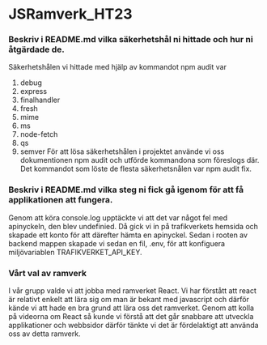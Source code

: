 # JSRamverk_HT23

### Beskriv i README.md vilka säkerhetshål ni hittade och hur ni åtgärdade de.

Säkerhetshålen vi hittade med hjälp av kommandot npm audit var 
1. debug
2. express
3. finalhandler
4. fresh
5. mime
6. ms
7. node-fetch
8. qs
9. semver
För att lösa säkerhetshålen i projektet använde vi oss dokumentionen npm audit och utförde kommandona som föreslogs där. Det kommandot
som löste de flesta säkerhetsnålen var npm audit fix.

### Beskriv i README.md vilka steg ni fick gå igenom för att få applikationen att fungera.
Genom att köra console.log upptäckte vi att det var något fel med apinyckeln, den blev undefinied. Då gick vi in på trafikverkets hemsida
och skapade ett konto för att därefter hämta en apinyckel. Sedan i rooten av backend mappen skapade vi sedan en fil, .env, för att konfiguera 
miljövariablen TRAFIKVERKET_API_KEY. 

### Vårt val av ramverk
I vår grupp valde vi att jobba med ramverket React. Vi har förstått att react är relativt enkelt att lära sig om man är bekant med javascript och därför kände vi att hade en bra grund att lära oss det ramverket. Genom att kolla på videorna om React så kunde vi förstå att det går
snabbare att utveckla applikationer och webbsidor därför tänkte vi det är fördelaktigt att använda oss av detta ramverk. 